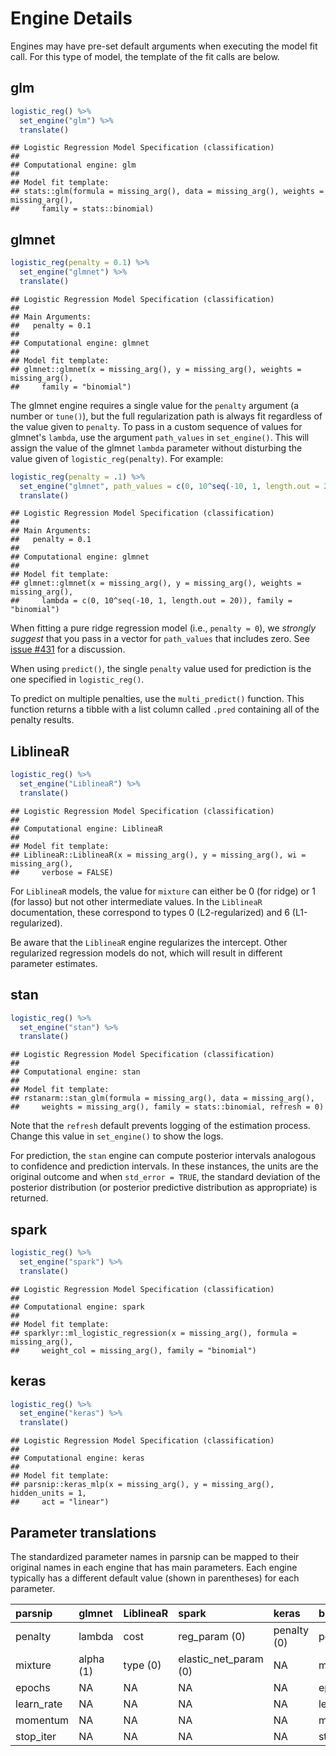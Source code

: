 # Engine Details




Engines may have pre-set default arguments when executing the model fit call. 
For this type of model, the template of the fit calls are below.

## glm


```r
logistic_reg() %>% 
  set_engine("glm") %>% 
  translate()
```

```
## Logistic Regression Model Specification (classification)
## 
## Computational engine: glm 
## 
## Model fit template:
## stats::glm(formula = missing_arg(), data = missing_arg(), weights = missing_arg(), 
##     family = stats::binomial)
```

## glmnet


```r
logistic_reg(penalty = 0.1) %>% 
  set_engine("glmnet") %>% 
  translate()
```

```
## Logistic Regression Model Specification (classification)
## 
## Main Arguments:
##   penalty = 0.1
## 
## Computational engine: glmnet 
## 
## Model fit template:
## glmnet::glmnet(x = missing_arg(), y = missing_arg(), weights = missing_arg(), 
##     family = "binomial")
```

The glmnet engine requires a single value for the `penalty` argument (a number
or `tune()`), but the full regularization path is always fit
regardless of the value given to `penalty`. To pass in a custom sequence of
values for glmnet's `lambda`, use the argument `path_values` in `set_engine()`. 
This will assign the value of the glmnet `lambda` parameter without disturbing
the value given of `logistic_reg(penalty)`. For example: 


```r
logistic_reg(penalty = .1) %>% 
  set_engine("glmnet", path_values = c(0, 10^seq(-10, 1, length.out = 20))) %>% 
  translate()
```

```
## Logistic Regression Model Specification (classification)
## 
## Main Arguments:
##   penalty = 0.1
## 
## Computational engine: glmnet 
## 
## Model fit template:
## glmnet::glmnet(x = missing_arg(), y = missing_arg(), weights = missing_arg(), 
##     lambda = c(0, 10^seq(-10, 1, length.out = 20)), family = "binomial")
```

When fitting a pure ridge regression model (i.e., `penalty = 0`), we _strongly
suggest_ that you pass in a vector for `path_values` that includes zero. See 
[issue #431](https://github.com/tidymodels/parsnip/issues/431) for a discussion. 

When using `predict()`, the single `penalty` value used for prediction is the 
one specified in `logistic_reg()`. 

To predict on multiple penalties, use the `multi_predict()` function. 
This function returns a tibble with a list column called `.pred` containing 
all of the penalty results.


## LiblineaR


```r
logistic_reg() %>% 
  set_engine("LiblineaR") %>% 
  translate()
```

```
## Logistic Regression Model Specification (classification)
## 
## Computational engine: LiblineaR 
## 
## Model fit template:
## LiblineaR::LiblineaR(x = missing_arg(), y = missing_arg(), wi = missing_arg(), 
##     verbose = FALSE)
```

For `LiblineaR` models, the value for `mixture` can either be 0 (for ridge) or 1 
(for lasso) but not other intermediate values. In the `LiblineaR` documentation, 
these correspond to types 0 (L2-regularized) and 6 (L1-regularized).

Be aware that the `LiblineaR` engine regularizes the intercept. Other 
regularized regression models do not, which will result in different parameter estimates.

## stan


```r
logistic_reg() %>% 
  set_engine("stan") %>% 
  translate()
```

```
## Logistic Regression Model Specification (classification)
## 
## Computational engine: stan 
## 
## Model fit template:
## rstanarm::stan_glm(formula = missing_arg(), data = missing_arg(), 
##     weights = missing_arg(), family = stats::binomial, refresh = 0)
```

Note that the `refresh` default prevents logging of the estimation process.
Change this value in `set_engine()` to show the logs.

For prediction, the `stan` engine can compute posterior  intervals analogous to
confidence and prediction intervals. In  these instances, the units are the
original outcome and when  `std_error = TRUE`, the standard deviation of the
posterior  distribution (or posterior predictive distribution as  appropriate) is
returned.

## spark


```r
logistic_reg() %>% 
  set_engine("spark") %>% 
  translate()
```

```
## Logistic Regression Model Specification (classification)
## 
## Computational engine: spark 
## 
## Model fit template:
## sparklyr::ml_logistic_regression(x = missing_arg(), formula = missing_arg(), 
##     weight_col = missing_arg(), family = "binomial")
```

## keras


```r
logistic_reg() %>% 
  set_engine("keras") %>% 
  translate()
```

```
## Logistic Regression Model Specification (classification)
## 
## Computational engine: keras 
## 
## Model fit template:
## parsnip::keras_mlp(x = missing_arg(), y = missing_arg(), hidden_units = 1, 
##     act = "linear")
```


## Parameter translations

The standardized parameter names in parsnip can be mapped to their original 
names in each engine that has main parameters. Each engine typically has a 
different default value (shown in parentheses) for each parameter.


|**parsnip** |**glmnet** |**LiblineaR** |**spark**             |**keras**   |**brulee** |
|:-----------|:----------|:-------------|:---------------------|:-----------|:----------|
|penalty     |lambda     |cost          |reg_param (0)         |penalty (0) |penalty    |
|mixture     |alpha (1)  |type (0)      |elastic_net_param (0) |NA          |mixture    |
|epochs      |NA         |NA            |NA                    |NA          |epochs     |
|learn_rate  |NA         |NA            |NA                    |NA          |learn_rate |
|momentum    |NA         |NA            |NA                    |NA          |momentum   |
|stop_iter   |NA         |NA            |NA                    |NA          |stop_iter  |
